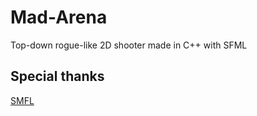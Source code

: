 # Mad-Arena
Top-down rogue-like 2D shooter made in C++ with SFML


## Special thanks
[SMFL](https://github.com/SFML/SFML)